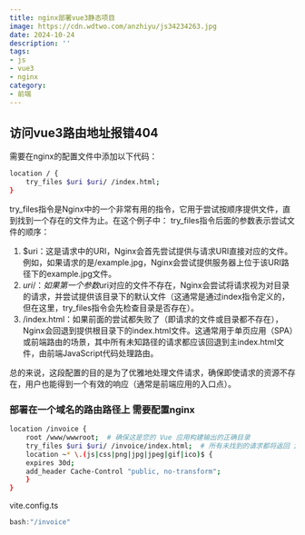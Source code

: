```yaml
---
title: nginx部署vue3静态项目
image: https://cdn.wdtwo.com/anzhiyu/js34234263.jpg
date: 2024-10-24
description: ''
tags: 
- js
- vue3
- nginx
category: 
- 前端
---
```


## 访问vue3路由地址报错404

需要在nginx的配置文件中添加以下代码：
```bash
location / {
    try_files $uri $uri/ /index.html;
}
```

try_files指令是Nginx中的一个非常有用的指令，它用于尝试按顺序提供文件，直到找到一个存在的文件为止。在这个例子中：
try_files指令后面的参数表示尝试文件的顺序：
1. $uri：这是请求中的URI，Nginx会首先尝试提供与请求URI直接对应的文件。例如，如果请求的是/example.jpg，Nginx会尝试提供服务器上位于该URI路径下的example.jpg文件。
2. $uri/：如果第一个参数$uri对应的文件不存在，Nginx会尝试将请求视为对目录的请求，并尝试提供该目录下的默认文件（这通常是通过index指令定义的，但在这里，try_files指令会先检查目录是否存在）。
3. /index.html：如果前面的尝试都失败了（即请求的文件或目录都不存在），Nginx会回退到提供根目录下的index.html文件。这通常用于单页应用（SPA）或前端路由的场景，其中所有未知路径的请求都应该回退到主index.html文件，由前端JavaScript代码处理路由。

总的来说，这段配置的目的是为了优雅地处理文件请求，确保即使请求的资源不存在，用户也能得到一个有效的响应（通常是前端应用的入口点）。


### 部署在一个域名的路由路径上 需要配置nginx
```bash
location /invoice {  
    root /www/wwwroot;  # 确保这是您的 Vue 应用构建输出的正确目录  
    try_files $uri $uri/ /invoice/index.html;  # 所有未找到的请求都将返回 index.html 
    location ~* \.(js|css|png|jpg|jpeg|gif|ico)$ {  
    expires 30d;  
    add_header Cache-Control "public, no-transform";  
    }  
}
```
vite.config.ts
```js
bash:"/invoice"
```